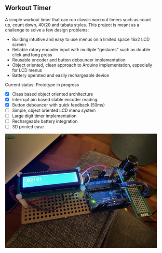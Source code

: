 Workout Timer
-------------

A simple workout timer that can run classic workout timers such as count up, count down, 40/20 and tabata styles.
This project is meant as a challenge to solve a few design problems:

- Building intuitive and easy to use menus on a limited space 16x2 LCD screen
- Reliable rotary encoder input with multiple "gestures" such as double click and long press
- Reusable encoder and button debouncer implementation
- Object oriented, clean approach to Arduino implementation, especially for LCD menus
- Battery operated and easily rechargeable device

Current status: Prototype in progress

- [x] Class based object oriented architecture
- [x] Interrupt pin based stable encoder reading 
- [x] Button debouncer with quick feedback (50ms)
- [ ] Simple, object oriented LCD menu system
- [ ] Large digit timer implementation
- [ ] Rechargeable battery integration
- [ ] 3D printed case

![Timer Prototype](./timer_prototype.jpg)
